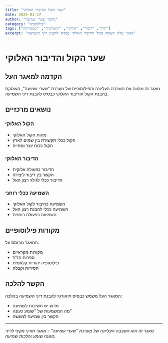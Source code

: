 ```yaml
---
title: "שער הקול והדיבור האלוקי"
date: 2025-01-27
author: "מחבר שערי שמיעה"
category: "פילוסופיה"
tags: ["קול", "דיבור", "אלוקי", "תיאולוגיה", "מטפיזיקה"]
excerpt: "מאגר עליון העוסק בקול והדיבור האלוקי כבסיס להבנת דיני השמיעה"
---
```


# שער הקול והדיבור האלוקי

## הקדמה למאגר העל

מאגר זה מהווה את השכבה העליונה והפילוסופית של מערכת "שערי שמיעה", העוסקת בהבנת הקול והדיבור האלוקי כבסיס להבנת דיני השמיעה.

## נושאים מרכזיים

### הקול האלוקי

- מהות הקול האלוקי
- הקול ככלי תקשורת בין שמים לארץ
- הקול ככוח יוצר ומחייה

### הדיבור האלוקי

- הדיבור כפעולה אלוקית
- הקשר בין דיבור ליצירה
- הדיבור ככלי לגילוי רצון האל

### השמיעה ככלי רוחני

- השמיעה כחיבור לקול האלוקי
- השמיעה ככלי להבנת רצון האל
- השמיעה כפעולה רוחנית

## מקורות פילוסופיים

המאגר מבוסס על:

- מקורות מקראיים
- ספרות חז"ל
- פילוסופיה יהודית קלאסית
- חסידות וקבלה

## הקשר להלכה

המאגר העל משמש כבסיס תיאורטי להבנת דיני השמיעה בהלכה:

- מדוע יש חשיבות לשמיעה
- מה המשמעות של "שומע כעונה"
- הקשר בין שמיעה למעשה

---

*מאגר זה הוא השכבה העליונה של מערכת "שערי שמיעה" - מאגר תורני מקיף לדיני כעונה שומע והלכות שמיעה.*
